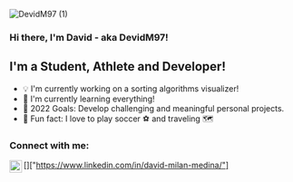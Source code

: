 ![DevidM97 (1)](https://user-images.githubusercontent.com/107624242/174071422-8d2f2408-508b-470b-9081-a8a2f9d15f9f.png)


### Hi there, I'm David - aka DevidM97!

## I'm a Student, Athlete and Developer!
- 💡 I'm currently working on a sorting algorithms visualizer!
- 🌱 I'm currently learning everything!
- 🎯 2022 Goals: Develop challenging and meaningful personal projects.
- 🚨 Fun fact: I love to play soccer ⚽️ and traveling 🗺

### Connect with me:

[<img align="left" alt="David Milan - linkedin" width="22px" src="https://cdn.jsdelivr.net/npm/simple-icons@v3/icons/linkedin.svg"/>]["https://www.linkedin.com/in/david-milan-medina/"]
